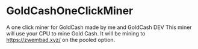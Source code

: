 # GoldCashOneClickMiner
A one click miner for GoldCash made by me and GoldCash DEV
This miner will use your CPU to mine Gold Cash.
It will be mining to https://zwembad.xyz/ on the pooled option.
